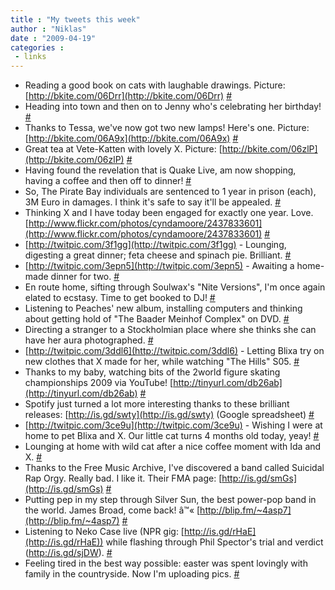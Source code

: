 ```yaml
---
title : "My tweets this week"
author : "Niklas"
date : "2009-04-19"
categories : 
 - links
---
```


- Reading a good book on cats with laughable drawings. Picture: [http://bkite.com/06Drr](http://bkite.com/06Drr) [#](http://twitter.com/pivic/statuses/1557390171)
- Heading into town and then on to Jenny who's celebrating her birthday! [#](http://twitter.com/pivic/statuses/1550295321)
- Thanks to Tessa, we've now got two new lamps! Here's one. Picture: [http://bkite.com/06A9x](http://bkite.com/06A9x) [#](http://twitter.com/pivic/statuses/1546469622)
- Great tea at Vete-Katten with lovely X. Picture: [http://bkite.com/06zlP](http://bkite.com/06zlP) [#](http://twitter.com/pivic/statuses/1543119855)
- Having found the revelation that is Quake Live, am now shopping, having a coffee and then off to dinner! [#](http://twitter.com/pivic/statuses/1542214462)
- So, The Pirate Bay individuals are sentenced to 1 year in prison (each), 3M Euro in damages. I think it's safe to say it'll be appealed. [#](http://twitter.com/pivic/statuses/1540787834)
- Thinking X and I have today been engaged for exactly one year. Love. [http://www.flickr.com/photos/cyndamoore/2437833601](http://www.flickr.com/photos/cyndamoore/2437833601) [#](http://twitter.com/pivic/statuses/1539784037)
- [http://twitpic.com/3f1gg](http://twitpic.com/3f1gg) - Lounging, digesting a great dinner; feta cheese and spinach pie. Brilliant. [#](http://twitter.com/pivic/statuses/1536468413)
- [http://twitpic.com/3epn5](http://twitpic.com/3epn5) - Awaiting a home-made dinner for two. [#](http://twitter.com/pivic/statuses/1535177771)
- En route home, sifting through Soulwax's "Nite Versions", I'm once again elated to ecstasy. Time to get booked to DJ! [#](http://twitter.com/pivic/statuses/1533945128)
- Listening to Peaches' new album, installing computers and thinking about getting hold of "The Baader Meinhof Complex" on DVD. [#](http://twitter.com/pivic/statuses/1533316505)
- Directing a stranger to a Stockholmian place where she thinks she can have her aura photographed. [#](http://twitter.com/pivic/statuses/1532604360)
- [http://twitpic.com/3ddl6](http://twitpic.com/3ddl6) - Letting Blixa try on new clothes that X made for her, while watching "The Hills" S05. [#](http://twitter.com/pivic/statuses/1528923698)
- Thanks to my baby, watching bits of the 2world figure skating championships 2009 via YouTube! [http://tinyurl.com/db26ab](http://tinyurl.com/db26ab) [#](http://twitter.com/pivic/statuses/1524288327)
- Spotify just turned a lot more interesting thanks to these brilliant releases: [http://is.gd/swty](http://is.gd/swty) (Google spreadsheet) [#](http://twitter.com/pivic/statuses/1524046462)
- [http://twitpic.com/3ce9u](http://twitpic.com/3ce9u) - Wishing I were at home to pet Blixa and X. Our little cat turns 4 months old today, yeay! [#](http://twitter.com/pivic/statuses/1523603935)
- Lounging at home with wild cat after a nice coffee moment with Ida and X. [#](http://twitter.com/pivic/statuses/1519332751)
- Thanks to the Free Music Archive, I've discovered a band called Suicidal Rap Orgy. Really bad. I like it. Their FMA page: [http://is.gd/smGs](http://is.gd/smGs) [#](http://twitter.com/pivic/statuses/1516931004)
- Putting pep in my step through Silver Sun, the best power-pop band in the world. James Broad, come back! â™« [http://blip.fm/~4asp7](http://blip.fm/~4asp7) [#](http://twitter.com/pivic/statuses/1516021087)
- Listening to Neko Case live (NPR gig: [http://is.gd/rHaE](http://is.gd/rHaE)) while flashing through Phil Spector's trial and verdict (http://is.gd/sjDW). [#](http://twitter.com/pivic/statuses/1515367341)
- Feeling tired in the best way possible: easter was spent lovingly with family in the countryside. Now I'm uploading pics. [#](http://twitter.com/pivic/statuses/1510451342)
